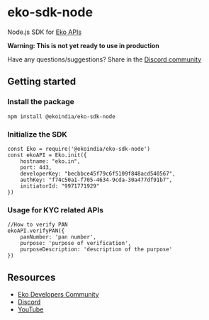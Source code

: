 # eko-sdk-node

Node.js SDK for [Eko APIs](https://developers.eko.in)

**Warning: This is not yet ready to use in production**

Have any questions/suggestions? Share in the [Discord community](http://dsc.gg/ekodevs)

## Getting started

### Install the package

```
npm install @ekoindia/eko-sdk-node
```

### Initialize the SDK

```
const Eko = require('@ekoindia/eko-sdk-node')
const ekoAPI = Eko.init({
    hostname: "eko.in",
    port: 443,
    developerKey: "becbbce45f79c6f5109f848acd540567",
    authKey: "f74c50a1-f705-4634-9cda-30a477df91b7",
    initiatorId: "9971771929"
})
```


### Usage for KYC related APIs

```
//How to verify PAN
ekoAPI.verifyPAN({
    panNumber: 'pan number',
    purpose: 'purpose of verification',
    purposeDescription: 'description of the purpose'
})
```

## Resources

- [Eko Developers Community](https://github.com/ekoindia/eko-dev-community)
- [Discord](http://dsc.gg/ekodevs)
- [YouTube](https://www.youtube.com/@ekodevelopers)
